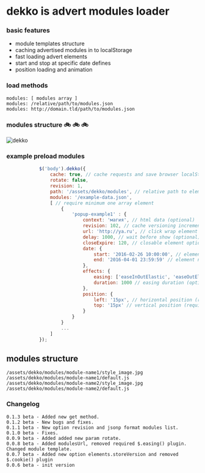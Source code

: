 # dekko is advert modules loader 

### basic features
  - module templates structure
  - caching advertised modules in to localStorage
  - fast loading advert elements
  - start and stop at specific date defines
  - position loading and animation


### load methods

```
modules: [ modules array ]
modules: /relative/path/to/modules.json
modules: http://domain.tld/path/to/modules.json
```

### modules structure 	&#128690;	&#128690;	&#128690;
![dekko](https://cloud.githubusercontent.com/assets/2042729/13509896/73c77c8c-e1a7-11e5-948c-13083e3c0b31.jpg)

  
### example preload modules
```js
        	$('body').dekko({
        		cache: true, // cache requests and save browser localStorage (optional)
        		rotate: false,
        		revision: 1,
        		path: '/assets/dekko/modules', // relative path to element modules (required)
        		modules: '/example-data.json',
        		[ // require minimum one array element
        			{
        				'popup-example1' : {
        					context: 'магия', // html data (optional)
        					revision: 102, // cache versioning incremental option (required if cache enabled)
        					url: 'http://ya.ru', // click wrap element (optional)
        					delay: 1000, // wait before show (optional)
        					closeExpire: 120, // closable element option, specific counting by minutes (required)
        					date: {
        						start: '2016-02-26 10:00:00', // element more start at (required)
        						end: '2016-04-01 23:59:59' // element not started after this date (required)
        					},
        					effects: {
        						easing: ['easeInOutElastic', 'easeOutElastic'], // easing (optional)
        						duration: 1000 // easing duration (optional)
        					},
        					position: {
        						left: '15px', // horizontal position (required)
        						top: '15px' // vertical position (required)
        					}
        				}
        			}
        			...
        		]
        	});
```

## modules structure
```
/assets/dekko/modules/module-name1/style_image.jpg
/assets/dekko/modules/module-name1/default.js
/assets/dekko/modules/module-name2/style_image.jpg
/assets/dekko/modules/module-name2/default.js
```

### Changelog
    0.1.3 beta - Added new get method.
    0.1.2 beta - New bugs and fixes.
    0.1.1 beta - New option revision and jsonp format modules list.
    0.1.0 beta - Fixes.
    0.0.9 beta - Added added new param rotate.
    0.0.8 beta - Added modulesUrl, removed required $.easing() plugin. Changed module template.
    0.0.7 beta - Added new option elements.storeVersion and removed $.cookie() plugin
    0.0.6 beta - init version



